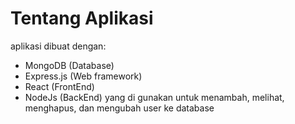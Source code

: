 # Tentang Aplikasi
aplikasi dibuat dengan:
  - MongoDB (Database)
  - Express.js (Web framework)
  - React (FrontEnd)
  - NodeJs (BackEnd)
yang di gunakan untuk menambah, melihat, menghapus, dan mengubah user ke database
